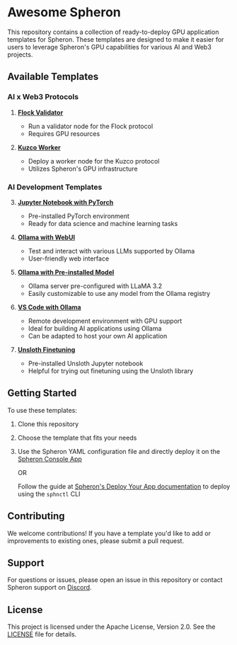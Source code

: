# Awesome Spheron

This repository contains a collection of ready-to-deploy GPU application templates for Spheron. These templates are designed to make it easier for users to leverage Spheron's GPU capabilities for various AI and Web3 projects.

## Available Templates

### AI x Web3 Protocols

1. [**Flock Validator**](./flock-validator)

   - Run a validator node for the Flock protocol
   - Requires GPU resources

2. [**Kuzco Worker**](./kuzco-worker)
   - Deploy a worker node for the Kuzco protocol
   - Utilizes Spheron's GPU infrastructure

### AI Development Templates

3. [**Jupyter Notebook with PyTorch**](./jupyter-with-pytorch)

   - Pre-installed PyTorch environment
   - Ready for data science and machine learning tasks

4. [**Ollama with WebUI**](./ollama-webui)

   - Test and interact with various LLMs supported by Ollama
   - User-friendly web interface

5. [**Ollama with Pre-installed Model**](./ollama-with-llama3.2/)

   - Ollama server pre-configured with LLaMA 3.2
   - Easily customizable to use any model from the Ollama registry

6. [**VS Code with Ollama**](./vscode-ollama)

   - Remote development environment with GPU support
   - Ideal for building AI applications using Ollama
   - Can be adapted to host your own AI application

7. [**Unsloth Finetuning**](./unsloth-finetuning)
   - Pre-installed Unsloth Jupyter notebook
   - Helpful for trying out finetuning using the Unsloth library

## Getting Started

To use these templates:

1. Clone this repository
2. Choose the template that fits your needs
3. Use the Spheron YAML configuration file and directly deploy it on the [Spheron Console App](https://console.spheron.network)

   OR

   Follow the guide at [Spheron's Deploy Your App documentation](https://docs.spheron.network/user-guide/deploy-your-app) to deploy using the `sphnctl` CLI

## Contributing

We welcome contributions! If you have a template you'd like to add or improvements to existing ones, please submit a pull request.

## Support

For questions or issues, please open an issue in this repository or contact Spheron support on [Discord](https://sphn.wiki/discord).

## License

This project is licensed under the Apache License, Version 2.0. See the [LICENSE](LICENSE) file for details.
